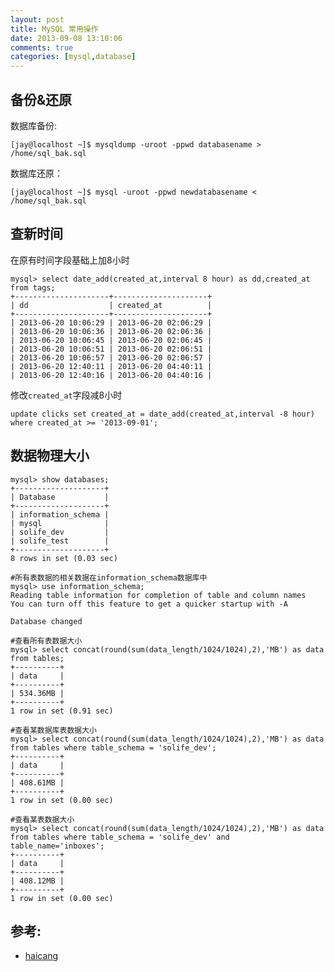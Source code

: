 ```yaml
---
layout: post
title: MySQL 常用操作
date: 2013-09-08 13:10:06
comments: true
categories: [mysql,database]
---
```

## 备份&还原

数据库备份:

    [jay@localhost ~]$ mysqldump -uroot -ppwd databasename > /home/sql_bak.sql

数据库还原：

    [jay@localhost ~]$ mysql -uroot -ppwd newdatabasename < /home/sql_bak.sql

## 查新时间

在原有时间字段基础上加8小时

    mysql> select date_add(created_at,interval 8 hour) as dd,created_at from tags;
    +---------------------+---------------------+
    | dd                  | created_at          |
    +---------------------+---------------------+
    | 2013-06-20 10:06:29 | 2013-06-20 02:06:29 |
    | 2013-06-20 10:06:36 | 2013-06-20 02:06:36 |
    | 2013-06-20 10:06:45 | 2013-06-20 02:06:45 |
    | 2013-06-20 10:06:51 | 2013-06-20 02:06:51 |
    | 2013-06-20 10:06:57 | 2013-06-20 02:06:57 |
    | 2013-06-20 12:40:11 | 2013-06-20 04:40:11 |
    | 2013-06-20 12:40:16 | 2013-06-20 04:40:16 |

修改`created_at`字段减8小时

    update clicks set created_at = date_add(created_at,interval -8 hour) where created_at >= '2013-09-01';

## 数据物理大小

    mysql> show databases;
    +--------------------+
    | Database           |
    +--------------------+
    | information_schema | 
    | mysql              | 
    | solife_dev         | 
    | solife_test        | 
    +--------------------+
    8 rows in set (0.03 sec)
    
    #所有表数据的相关数据在information_schema数据库中
    mysql> use information_schema;
    Reading table information for completion of table and column names
    You can turn off this feature to get a quicker startup with -A
    
    Database changed
    
    #查看所有表数据大小
    mysql> select concat(round(sum(data_length/1024/1024),2),'MB') as data from tables;
    +----------+
    | data     |
    +----------+
    | 534.36MB | 
    +----------+
    1 row in set (0.91 sec)
    
    #查看某数据库表数据大小
    mysql> select concat(round(sum(data_length/1024/1024),2),'MB') as data from tables where table_schema = 'solife_dev';
    +----------+
    | data     |
    +----------+
    | 408.61MB | 
    +----------+
    1 row in set (0.00 sec)
    
    #查看某表数据大小
    mysql> select concat(round(sum(data_length/1024/1024),2),'MB') as data from tables where table_schema = 'solife_dev' and table_name='inboxes';
    +----------+
    | data     |
    +----------+
    | 408.12MB | 
    +----------+
    1 row in set (0.00 sec)

## 参考:

+ [haicang](http://haicang.blog.51cto.com/2590303/1112676)
